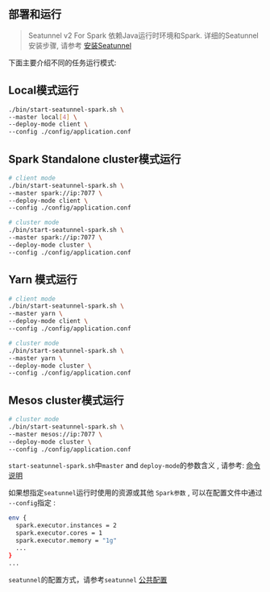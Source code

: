 ## 部署和运行

> Seatunnel v2 For Spark 依赖Java运行时环境和Spark. 详细的Seatunnel安装步骤, 请参考 [安装Seatunnel](./installation.md)

下面主要介绍不同的任务运行模式:

## Local模式运行

```bash
./bin/start-seatunnel-spark.sh \
--master local[4] \
--deploy-mode client \
--config ./config/application.conf
```

## Spark Standalone cluster模式运行

```bash
# client mode
./bin/start-seatunnel-spark.sh \
--master spark://ip:7077 \
--deploy-mode client \
--config ./config/application.conf

# cluster mode
./bin/start-seatunnel-spark.sh \
--master spark://ip:7077 \
--deploy-mode cluster \
--config ./config/application.conf
```

## Yarn 模式运行

```bash
# client mode
./bin/start-seatunnel-spark.sh \
--master yarn \
--deploy-mode client \
--config ./config/application.conf

# cluster mode
./bin/start-seatunnel-spark.sh \
--master yarn \
--deploy-mode cluster \
--config ./config/application.conf
```

## Mesos cluster模式运行

```bash
# cluster mode
./bin/start-seatunnel-spark.sh \
--master mesos://ip:7077 \
--deploy-mode cluster \
--config ./config/application.conf
```

`start-seatunnel-spark.sh`中`master` and `deploy-mode`的参数含义 , 请参考: [命令说明](./commands/start-seatunnel-spark.sh.md)

如果想指定`seatunnel`运行时使用的资源或其他 `Spark参数` , 可以在配置文件中通过 `--config`指定 :

```bash
env {
  spark.executor.instances = 2
  spark.executor.cores = 1
  spark.executor.memory = "1g"
  ...
}
...
```

`seatunnel`的配置方式，请参考`seatunnel` [公共配置](./configuration)
